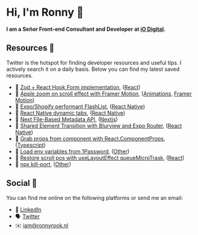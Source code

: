 # Hi, I'm Ronny 👋

<strong>I am a Señor Front-end Consultant and Developer at [iO Digital](https://www.iodigital.com/nl/home).</strong>


## Resources 📎
Twitter is the hotspot for finding developer resources and useful tips. I actively search it on a daily basis. Below you can find my latest saved resources.

* 📝 [Zod + React Hook Form implementation](https://twitter.com/filipjnc/status/1637535336115970048), ([React](https://rnny.nl/resources/react))
* 📝 [Apple zoom on scroll effect with Framer Motion](https://twitter.com/jurrehoutkamp/status/1637788408432173056), ([Animations](https://rnny.nl/resources/animations), [Framer Motion](https://rnny.nl/resources/framer-motion))
* 📝 [Expo&#x2F;Shopify performant FlashList](https://twitter.com/hirbod_dev/status/1644098568922488833), ([React Native](https://rnny.nl/resources/react-native))
* 📝 [React Native dynamic tabs](https://twitter.com/hewad_mubariz/status/1644746612235698179), ([React Native](https://rnny.nl/resources/react-native))
* 📝 [Next FIle-Based Metadata API](https://twitter.com/delba_oliveira/status/1645840553597362176), ([Nextjs](https://rnny.nl/resources/nextjs))
* 📝 [Shared Element Transition with Blurview and Expo Router](https://twitter.com/kacperkapusciak/status/1654434612825792513), ([React Native](https://rnny.nl/resources/react-native))
* 📝 [Grab props from component with React.ComponentProps](https://twitter.com/mattpocockuk/status/1653676828429631488), ([Typescript](https://rnny.nl/resources/typescript))
* 📝 [Load env variables from 1Password](https://twitter.com/wesbos/status/1650857756688019456), ([Other](https://rnny.nl/resources/other))
* 📝 [Restore scroll pos with useLayoutEffect queueMicroTrask](https://twitter.com/sebastienlorber/status/1650829494209466373), ([React](https://rnny.nl/resources/react))
* 📝 [npx kill-port](https://twitter.com/dannypostmaa/status/1647790681568706561), ([Other](https://rnny.nl/resources/other))

## Social 📱
You can find me online on the following platforms or send me an email:
* 👔 [LinkedIn](https://www.linkedin.com/in/ronny-rook-02ab1622/)
* 🗣 [Twitter](https://twitter.com/rnnyrk)
* ✉️ [iam@ronnyrook.nl](mailto:iam@ronnyrook.nl)